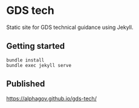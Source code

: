 # GDS tech

Static site for GDS technical guidance using Jekyll.

## Getting started

```
bundle install
bundle exec jekyll serve
```

## Published

https://alphagov.github.io/gds-tech/

